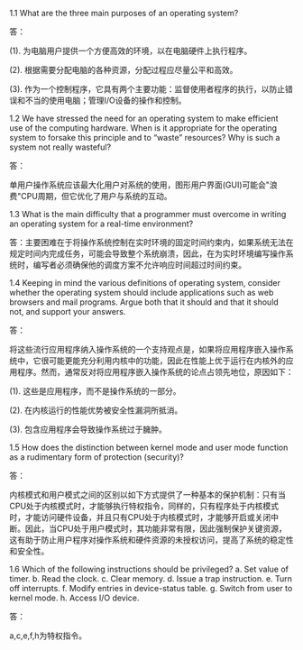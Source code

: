 1.1 What are the three main purposes of an operating system?

答：

(1). 为电脑用户提供一个方便高效的环境，以在电脑硬件上执行程序。

(2). 根据需要分配电脑的各种资源，分配过程应尽量公平和高效。

(3). 作为一个控制程序，它具有两个主要功能：监督使用者程序的执行，以防止错误和不当的使用电脑；管理I/O设备的操作和控制。

1.2 We have stressed the need for an operating system to make efficient use of the computing hardware. 
When is it appropriate for the operating system to forsake this principle and to “waste” resources? Why is such a system not really wasteful?

答：

单用户操作系统应该最大化用户对系统的使用，图形用户界面(GUI)可能会"浪费"CPU周期，但它优化了用户与系统的互动。

1.3 What is the main difficulty that a programmer must overcome in writing an operating system for a real-time environment?

答：主要困难在于将操作系统控制在实时环境的固定时间约束内，如果系统无法在规定时间内完成任务，可能会导致整个系统崩溃，因此，在为实时环境编写操作系统时，编写者必须确保他的调度方案不允许响应时间超过时间约束。

1.4 Keeping in mind the various definitions of operating system, consider whether the operating system should include applications such as web browsers and mail programs. Argue both that it should and that it should not, and support your answers.

答：

将这些流行应用程序纳入操作系统的一个支持观点是，如果将应用程序嵌入操作系统中，它很可能更能充分利用内核中的功能，因此在性能上优于运行在内核外的应用程序。然而，通常反对将应用程序嵌入操作系统的论点占领先地位，原因如下：

(1). 这些是应用程序，而不是操作系统的一部分。

(2). 在内核运行的性能优势被安全性漏洞所抵消。

(3). 包含应用程序会导致操作系统过于臃肿。

1.5 How does the distinction between kernel mode and user mode function as a rudimentary form of protection (security)?

答：

内核模式和用户模式之间的区别以如下方式提供了一种基本的保护机制：只有当CPU处于内核模式时，才能够执行特权指令，同样的，只有程序处于内核模式时，才能访问硬件设备，并且只有CPU处于内核模式时，才能够开启或关闭中断。因此，当CPU处于用户模式时，其功能非常有限，因此强制保护关键资源，这有助于防止用户程序对操作系统和硬件资源的未授权访问，提高了系统的稳定性和安全性。

1.6 Which of the following instructions should be privileged?
a. Set value of timer.
b. Read the clock.
c. Clear memory.
d. Issue a trap instruction.
e. Turn off interrupts.
f. Modify entries in device-status table.
g. Switch from user to kernel mode.
h. Access I/O device.

答：

a,c,e,f,h为特权指令。
























